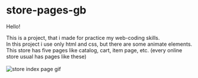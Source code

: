 # store-pages-gb
Hello!<br>

This is a project, that i made for practice my web-coding skills.<br>
In this project i use only html and css, but there are some animate elements.<br>
This store has five pages like catalog, cart, item page, etc. (every online store usual has pages like these)<br>
<br>
![store index page gif](https://i.ibb.co/RNn9cYY/store-index-page.gif)
